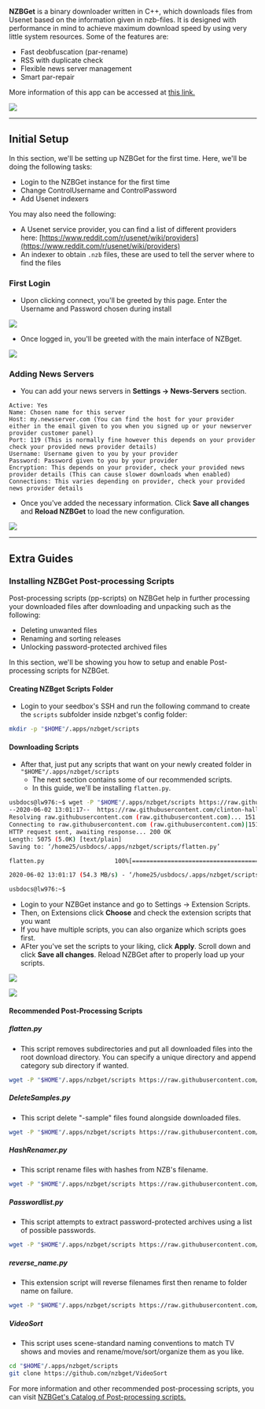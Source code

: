 **NZBGet** is a binary downloader written in C++, which downloads files from Usenet based on the information given in nzb-files. It is designed with performance in mind to achieve maximum download speed by using very little system resources. Some of the features are:

* Fast deobfuscation (par-rename)
* RSS with duplicate check
* Flexible news server management
* Smart par-repair

More information of this app can be accessed at [this link.](https://nzbget.net/)

![](https://docs.usbx.me/uploads/images/gallery/2019-09/scaled-1680-/image-1568808281471.png)

***

## Initial Setup

In this section, we'll be setting up NZBGet for the first time. Here, we'll be doing the following tasks:

* Login to the NZBGet instance for the first time
* Change ControlUsername and ControlPassword
* Add Usenet indexers

You may also need the following: 

* A Usenet service provider, you can find a list of different providers here: [https://www.reddit.com/r/usenet/wiki/providers](https://www.reddit.com/r/usenet/wiki/providers)
* An indexer to obtain `.nzb` files, these are used to tell the server where to find the files

### First Login

* Upon clicking connect, you'll be greeted by this page. Enter the Username and Password chosen during install

![](https://i.imgur.com/MG6BkI9.png)

* Once logged in, you'll be greeted with the main interface of NZBget.

![](https://docs.usbx.me/uploads/images/gallery/2019-11/scaled-1680-/image-1572879211864.png)

### Adding News Servers

* You can add your news servers in **Settings -> News-Servers** section.

```
Active: Yes
Name: Chosen name for this server
Host: my.newsserver.com (You can find the host for your provider either in the email given to you when you signed up or your newserver provider customer panel) 
Port: 119 (This is normally fine however this depends on your provider check your provided news provider details)
Username: Username given to you by your provider
Password: Password given to you by your provider
Encryption: This depends on your provider, check your provided news provider details (This can cause slower downloads when enabled)
Connections: This varies depending on provider, check your provided news provider details
```

* Once you've added the necessary information. Click **Save all changes** and **Reload NZBGet** to load the new configuration.

![](https://docs.usbx.me/uploads/images/gallery/2019-11/scaled-1680-/image-1572886463622.png)

***

## Extra Guides
### Installing NZBGet Post-processing Scripts

Post-processing scripts (pp-scripts) on NZBGet help in further processing your downloaded files after downloading and unpacking such as the following:

* Deleting unwanted files
* Renaming and sorting releases
* Unlocking password-protected archived files

In this section, we'll be showing you how to setup and enable Post-processing scripts for NZBGet.

#### Creating NZBget Scripts Folder

* Login to your seedbox's SSH and run the following command to create the `scripts` subfolder inside nzbget's config folder:

```sh
mkdir -p "$HOME"/.apps/nzbget/scripts
```

#### Downloading Scripts

* After that, just put any scripts that want on your newly created folder in `"$HOME"/.apps/nzbget/scripts`
  * The next section contains some of our recommended scripts.
  * In this guide, we'll be installing `flatten.py`.

```sh
usbdocs@lw976:~$ wget -P "$HOME"/.apps/nzbget/scripts https://raw.githubusercontent.com/clinton-hall/GetScripts/master/flatten.py
--2020-06-02 13:01:17--  https://raw.githubusercontent.com/clinton-hall/GetScripts/master/flatten.py
Resolving raw.githubusercontent.com (raw.githubusercontent.com)... 151.101.192.133, 151.101.64.133, 151.101.128.133, ...
Connecting to raw.githubusercontent.com (raw.githubusercontent.com)|151.101.192.133|:443... connected.
HTTP request sent, awaiting response... 200 OK
Length: 5075 (5.0K) [text/plain]
Saving to: ‘/home25/usbdocs/.apps/nzbget/scripts/flatten.py’

flatten.py                    100%[=================================================>]   4.96K  --.-KB/s    in 0s

2020-06-02 13:01:17 (54.3 MB/s) - ‘/home25/usbdocs/.apps/nzbget/scripts/flatten.py’ saved [5075/5075]

usbdocs@lw976:~$
```

* Login to your NZBGet instance and go to Settings -> Extension Scripts.
* Then, on Extensions click **Choose** and check the extension scripts that you want
* If you have multiple scripts, you can also organize which scripts goes first.
* AFter you've set the scripts to your liking, click **Apply**. Scroll down and click **Save all changes**. Reload NZBGet after to properly load up your scripts.

![](https://docs.usbx.me/uploads/images/gallery/2020-06/image-1591095916166.png)

![](https://docs.usbx.me/uploads/images/gallery/2020-06/image-1591099165126.png)

#### Recommended Post-Processing Scripts
##### flatten.py

* This script removes subdirectories and put all downloaded files into the root download directory. You can specify a unique directory and append category sub directory if wanted.

```sh
wget -P "$HOME"/.apps/nzbget/scripts https://raw.githubusercontent.com/clinton-hall/GetScripts/master/flatten.py
```

##### DeleteSamples.py

* This script delete "-sample" files found alongside downloaded files.

```sh
wget -P "$HOME"/.apps/nzbget/scripts https://raw.githubusercontent.com/clinton-hall/GetScripts/master/DeleteSamples.py
```

##### HashRenamer.py

* This script rename files with hashes from NZB's filename.

```sh
wget -P "$HOME"/.apps/nzbget/scripts https://raw.githubusercontent.com/Cloudbox/Cloudbox/master/roles/nzbget/files/HashRenamer.py
```

##### Passwordlist.py

* This script attempts to extract password-protected archives using a list of possible passwords.

```sh
wget -P "$HOME"/.apps/nzbget/scripts https://raw.githubusercontent.com/clinton-hall/GetScripts/master/passwordList.py
```

##### reverse_name.py

* This extension script will reverse filenames first then rename to folder name on failure.

```sh
wget -P "$HOME"/.apps/nzbget/scripts https://raw.githubusercontent.com/Prinz23/nzbget-pp-reverse/master/reverse_name.py
```

##### VideoSort

* This script uses scene-standard naming conventions to match TV shows and movies and rename/move/sort/organize them as you like.

```sh
cd "$HOME"/.apps/nzbget/scripts
git clone https://github.com/nzbget/VideoSort
```

For more information and other recommended post-processing scripts, you can visit [NZBGet's Catalog of Post-processing scripts.](https://nzbget.net/catalog-of-extension-scripts)